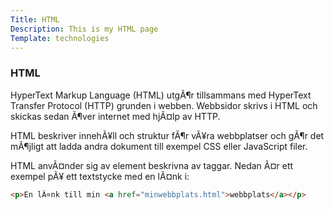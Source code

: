 ```yaml
---
Title: HTML
Description: This is my HTML page
Template: technologies
---
```

<div class="box-containers">
 <h3>HTML </h3>

<div class="box" id="html">
HyperText Markup Language (HTML) utgÃ¶r tillsammans med HyperText Transfer Protocol (HTTP) grunden i webben. Webbsidor skrivs i HTML och skickas sedan Ã¶ver internet med hjÃ¤lp av HTTP.

HTML beskriver innehÃ¥ll och struktur fÃ¶r vÃ¥ra webbplatser och gÃ¶r det mÃ¶jligt att ladda andra dokument till exempel CSS eller JavaScript filer.

HTML anvÃ¤nder sig av element beskrivna av taggar. Nedan Ã¤r ett exempel pÃ¥ ett textstycke med en lÃ¤nk i:

```html
<p>En lÃ¤nk till min <a href="minwebbplats.html">webbplats</a></p>
```
</div>
</div>